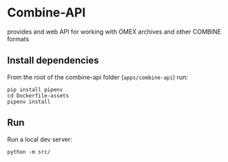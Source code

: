 # Combine-API 

provides and web API for working with OMEX archives and other COMBINE formats

## Install dependencies
From the root of the combine-api folder (```apps/combine-api```) run:

```
pip install pipenv
cd Dockerfile-assets
pipenv install
```
## Run 

Run a local dev server:

```
python -m src/
```
